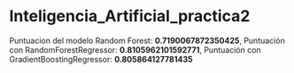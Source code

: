 # Inteligencia_Artificial_practica2

Puntuacion del modelo Random Forest: **0.7190067872350425**,
Puntuación con RandomForestRegressor: **0.8105962101592771**,
Puntuación con GradientBoostingRegressor: **0.805864127781435**